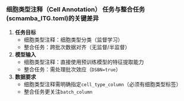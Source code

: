 ### **细胞类型注释（Cell Annotation）** 任务**与整合任务(scmamba_ITG.toml)的关键差异**

1. **任务目标**
   - 细胞类型注释：细胞类型分类（监督学习）
   - 整合任务：跨批次数据对齐（无监督/半监督）
2. **模型输入**
   - 细胞类型注释：直接使用预训练模型的特征提取能力
   - 整合任务：需处理批次效应（`DSBN=true`）
3. **数据要求**
   - 细胞类型注释需明确指定`cell_type_column`（必须有细胞类型标签）
   - 整合任务更关注`batch_column`